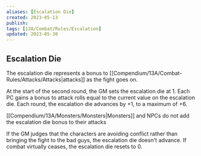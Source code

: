 ```yaml
---
aliases: [Escalation Die]
created: 2023-05-13
publish: 
tags: [13A/Combat/Rules/Escalation]
updated: 2023-05-30
---
```


## Escalation Die

The escalation die represents a bonus to [[Compendium/13A/Combat-Rules/Attacks/Attacks|attacks]] as the fight goes on.

At the start of the second round, the GM sets the escalation die at 1. Each PC gains a bonus to attack rolls equal to the current value on the escalation die. Each round, the escalation die advances by +1, to a maximum of +6.

[[Compendium/13A/Monsters/Monsters|Monsters]] and NPCs do not add the escalation die bonus to their attacks

If the GM judges that the characters are avoiding conflict rather than bringing the fight to the bad guys, the escalation die doesn't advance. If combat virtually ceases, the escalation die resets to 0.